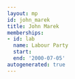 ```yaml
---
layout: mp
id: john_marek
title: John Marek
memberships:
- id: lab
  name: Labour Party
  start: 
  end: '2000-07-05'
autogenerated: true
---
```

